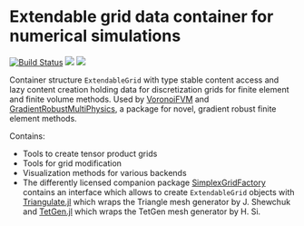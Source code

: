 # Extendable grid data container for numerical simulations

[![Build Status](https://img.shields.io/travis/j-fu/ExtendableGrids.jl/master.svg?label=Linux+MacOSX+Windows)](https://travis-ci.com/j-fu/ExtendableGrids.jl)
[![](https://img.shields.io/badge/docs-stable-blue.svg)](https://j-fu.github.io/ExtendableGrids.jl/stable)
[![](https://img.shields.io/badge/docs-dev-blue.svg)](https://j-fu.github.io/ExtendableGrids.jl/dev)


Container structure `ExtendableGrid` with type stable content access and lazy content creation holding data for discretization
grids for finite element and finite volume methods. 
Used by [VoronoiFVM](https://github.com/j-fu/VoronoiFVM.jl) and  [GradientRobustMultiPhysics](https://github.com/chmerdon/GradientRobustMultiPhysics.jl),
a package for novel, gradient robust finite element methods.

Contains:
- Tools to create tensor product grids
- Tools for grid modification
- Visualization methods for various backends
- The differently licensed companion package [SimplexGridFactory](https://github.com/j-fu/SimplexGridFactory.jl) contains an interface which allows to
  create `ExtendableGrid` objects with  [Triangulate.jl](https://github.com/JuliaGeometry/Triangulate.jl) which wraps the Triangle mesh generator
  by J. Shewchuk and [TetGen.jl](https://github.com/JuliaGeometry/TetGen.jl) which wraps the  TetGen mesh generator by H. Si.
  


